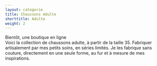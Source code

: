 ```yaml
---
layout: categorie
title: Chaussons Adulte
shorttitle: Adulte
weight: 2
---
```

<div class="centered">Bientôt, une boutique en ligne</div>
Voici la collection de chaussons adulte, à partir de la taille 35. Fabriquer artisalement par mes petits soins, en séries limités. Je les fabrique sans couture, directement en une seule forme, au fur et à mesure de mes inspirations.